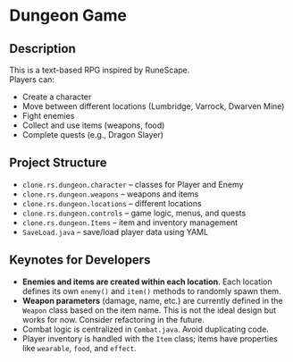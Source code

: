 # Dungeon Game

## Description
This is a text-based RPG inspired by RuneScape.  
Players can:
- Create a character
- Move between different locations (Lumbridge, Varrock, Dwarven Mine)
- Fight enemies
- Collect and use items (weapons, food)
- Complete quests (e.g., Dragon Slayer)

## Project Structure
- `clone.rs.dungeon.character` – classes for Player and Enemy
- `clone.rs.dungeon.weapons` – weapons and items
- `clone.rs.dungeon.locations` – different locations
- `clone.rs.dungeon.controls` – game logic, menus, and quests
- `clone.rs.dungeon.Items` – item and inventory management
- `SaveLoad.java` – save/load player data using YAML

## Keynotes for Developers
- **Enemies and items are created within each location**. Each location defines its own `enemy()` and `item()` methods to randomly spawn them.
- **Weapon parameters** (damage, name, etc.) are currently defined in the `Weapon` class based on the item name. This is not the ideal design but works for now. Consider refactoring in the future.
- Combat logic is centralized in `Combat.java`. Avoid duplicating code.
- Player inventory is handled with the `Item` class; items have properties like `wearable`, `food`, and `effect`.  